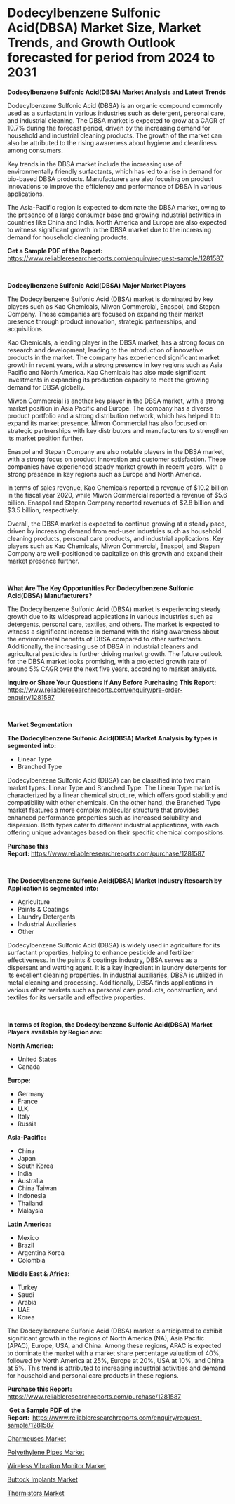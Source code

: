 <p><h1>Dodecylbenzene Sulfonic Acid(DBSA) Market Size, Market Trends, and Growth Outlook forecasted for period from 2024 to 2031</h1></p><p><strong>Dodecylbenzene Sulfonic Acid(DBSA) Market Analysis and Latest Trends</strong></p>
<p><p>Dodecylbenzene Sulfonic Acid (DBSA) is an organic compound commonly used as a surfactant in various industries such as detergent, personal care, and industrial cleaning. The DBSA market is expected to grow at a CAGR of 10.7% during the forecast period, driven by the increasing demand for household and industrial cleaning products. The growth of the market can also be attributed to the rising awareness about hygiene and cleanliness among consumers.</p><p>Key trends in the DBSA market include the increasing use of environmentally friendly surfactants, which has led to a rise in demand for bio-based DBSA products. Manufacturers are also focusing on product innovations to improve the efficiency and performance of DBSA in various applications.</p><p>The Asia-Pacific region is expected to dominate the DBSA market, owing to the presence of a large consumer base and growing industrial activities in countries like China and India. North America and Europe are also expected to witness significant growth in the DBSA market due to the increasing demand for household cleaning products.</p></p>
<p><strong>Get a Sample PDF of the Report:&nbsp;</strong> <a href="https://www.reliableresearchreports.com/enquiry/request-sample/1281587">https://www.reliableresearchreports.com/enquiry/request-sample/1281587</a></p>
<p>&nbsp;</p>
<p><strong>Dodecylbenzene Sulfonic Acid(DBSA) Major Market Players</strong></p>
<p><p>The Dodecylbenzene Sulfonic Acid (DBSA) market is dominated by key players such as Kao Chemicals, Miwon Commercial, Enaspol, and Stepan Company. These companies are focused on expanding their market presence through product innovation, strategic partnerships, and acquisitions.</p><p>Kao Chemicals, a leading player in the DBSA market, has a strong focus on research and development, leading to the introduction of innovative products in the market. The company has experienced significant market growth in recent years, with a strong presence in key regions such as Asia Pacific and North America. Kao Chemicals has also made significant investments in expanding its production capacity to meet the growing demand for DBSA globally.</p><p>Miwon Commercial is another key player in the DBSA market, with a strong market position in Asia Pacific and Europe. The company has a diverse product portfolio and a strong distribution network, which has helped it to expand its market presence. Miwon Commercial has also focused on strategic partnerships with key distributors and manufacturers to strengthen its market position further.</p><p>Enaspol and Stepan Company are also notable players in the DBSA market, with a strong focus on product innovation and customer satisfaction. These companies have experienced steady market growth in recent years, with a strong presence in key regions such as Europe and North America.</p><p>In terms of sales revenue, Kao Chemicals reported a revenue of $10.2 billion in the fiscal year 2020, while Miwon Commercial reported a revenue of $5.6 billion. Enaspol and Stepan Company reported revenues of $2.8 billion and $3.5 billion, respectively.</p><p>Overall, the DBSA market is expected to continue growing at a steady pace, driven by increasing demand from end-user industries such as household cleaning products, personal care products, and industrial applications. Key players such as Kao Chemicals, Miwon Commercial, Enaspol, and Stepan Company are well-positioned to capitalize on this growth and expand their market presence further.</p></p>
<p>&nbsp;</p>
<p><strong>What Are The Key Opportunities For Dodecylbenzene Sulfonic Acid(DBSA) Manufacturers?</strong></p>
<p><p>The Dodecylbenzene Sulfonic Acid (DBSA) market is experiencing steady growth due to its widespread applications in various industries such as detergents, personal care, textiles, and others. The market is expected to witness a significant increase in demand with the rising awareness about the environmental benefits of DBSA compared to other surfactants. Additionally, the increasing use of DBSA in industrial cleaners and agricultural pesticides is further driving market growth. The future outlook for the DBSA market looks promising, with a projected growth rate of around 5% CAGR over the next five years, according to market analysts.</p></p>
<p><strong>Inquire or Share Your Questions If Any Before Purchasing This Report:</strong> <a href="https://www.reliableresearchreports.com/enquiry/pre-order-enquiry/1281587">https://www.reliableresearchreports.com/enquiry/pre-order-enquiry/1281587</a></p>
<p>&nbsp;</p>
<p><strong>Market Segmentation</strong></p>
<p><strong>The Dodecylbenzene Sulfonic Acid(DBSA) Market Analysis by types is segmented into:</strong></p>
<p><ul><li>Linear Type</li><li>Branched Type</li></ul></p>
<p><p>Dodecylbenzene Sulfonic Acid (DBSA) can be classified into two main market types: Linear Type and Branched Type. The Linear Type market is characterized by a linear chemical structure, which offers good stability and compatibility with other chemicals. On the other hand, the Branched Type market features a more complex molecular structure that provides enhanced performance properties such as increased solubility and dispersion. Both types cater to different industrial applications, with each offering unique advantages based on their specific chemical compositions.</p></p>
<p><strong>Purchase this Report:&nbsp;</strong><a href="https://www.reliableresearchreports.com/purchase/1281587">https://www.reliableresearchreports.com/purchase/1281587</a></p>
<p>&nbsp;</p>
<p><strong>The Dodecylbenzene Sulfonic Acid(DBSA) Market Industry Research by Application is segmented into:</strong></p>
<p><ul><li>Agriculture</li><li>Paints & Coatings</li><li>Laundry Detergents</li><li>Industrial Auxiliaries</li><li>Other</li></ul></p>
<p><p>Dodecylbenzene Sulfonic Acid (DBSA) is widely used in agriculture for its surfactant properties, helping to enhance pesticide and fertilizer effectiveness. In the paints & coatings industry, DBSA serves as a dispersant and wetting agent. It is a key ingredient in laundry detergents for its excellent cleaning properties. In industrial auxiliaries, DBSA is utilized in metal cleaning and processing. Additionally, DBSA finds applications in various other markets such as personal care products, construction, and textiles for its versatile and effective properties.</p></p>
<p>&nbsp;</p>
<p><strong>In terms of Region, the Dodecylbenzene Sulfonic Acid(DBSA) Market Players available by Region are:</strong></p>
<p>
    <p> <strong> North America: </strong>
        <ul>
            <li>United States</li>
            <li>Canada</li>
        </ul>
        </p> 
    <p> <strong> Europe: </strong>
        <ul>
            <li>Germany</li>
            <li>France</li>
            <li>U.K.</li>
            <li>Italy</li>
            <li>Russia</li>
        </ul>
        </p> 
    <p> <strong> Asia-Pacific: </strong>
        <ul>
            <li>China</li>
            <li>Japan</li>
            <li>South Korea</li>
            <li>India</li>
            <li>Australia</li>
            <li>China Taiwan</li>
            <li>Indonesia</li>
            <li>Thailand</li>
            <li>Malaysia</li>
        </ul>
        </p> 
    <p> <strong> Latin America: </strong>
        <ul>
            <li>Mexico</li>
            <li>Brazil</li>
            <li>Argentina Korea</li>
            <li>Colombia</li>
        </ul>
        </p> 
    <p> <strong> Middle East & Africa: </strong>
        <ul>
            <li>Turkey</li>
            <li>Saudi</li>
            <li>Arabia</li>
            <li>UAE</li>
            <li>Korea</li>
        </ul>
    </p>
    </p>
<p><p>The Dodecylbenzene Sulfonic Acid (DBSA) market is anticipated to exhibit significant growth in the regions of North America (NA), Asia Pacific (APAC), Europe, USA, and China. Among these regions, APAC is expected to dominate the market with a market share percentage valuation of 40%, followed by North America at 25%, Europe at 20%, USA at 10%, and China at 5%. This trend is attributed to increasing industrial activities and demand for household and personal care products in these regions.</p></p>
<p><strong>Purchase this Report: </strong><a href="https://www.reliableresearchreports.com/purchase/1281587">https://www.reliableresearchreports.com/purchase/1281587</a></p>
<p>&nbsp;<strong>Get a Sample PDF of the Report:&nbsp;&nbsp;</strong><a href="https://www.reliableresearchreports.com/enquiry/request-sample/1281587">https://www.reliableresearchreports.com/enquiry/request-sample/1281587</a></p>
<p><strong></strong></p>
<p><p><a href="https://medium.com/@kejsioni/charmeuses-market-the-key-to-successful-business-strategy-forecast-till-2031-5c02ec6bde9c">Charmeuses Market</a></p><p><a href="https://medium.com/@kyliemorgan1913/decoding-polyethylene-pipes-market-metrics-market-share-trends-and-growth-patterns-6a78ee78965e">Polyethylene Pipes Market</a></p><p><a href="https://medium.com/@dylangilbert65/wireless-vibration-monitor-market-the-key-to-successful-business-strategy-forecast-till-2031-ce06c9f60f7a">Wireless Vibration Monitor Market</a></p><p><a href="https://medium.com/@dylangilbert65/buttock-implants-market-competitive-analysis-market-trends-and-forecast-to-2031-819a3e1fcb17">Buttock Implants Market</a></p><p><a href="https://medium.com/@kejsioni/thermistors-market-trends-and-market-analysis-forecasted-for-period-2024-2031-ed8b3929c9f7">Thermistors Market</a></p></p>
